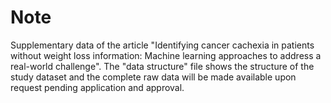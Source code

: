 # Note
Supplementary data of the article "Identifying cancer cachexia in patients without weight loss information: Machine learning approaches to address a real-world challenge". The "data structure" file shows the structure of the study dataset and the complete raw data will be made available upon request pending application and approval.
